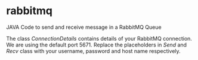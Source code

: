 # rabbitmq
JAVA Code to send and receive message in a RabbitMQ Queue

The class *ConnectionDetails* contains details of your RabbitMQ connection. We are using the default port 5671.
Replace the placeholders in *Send* and *Recv* class with your username, password and host name respectively.
